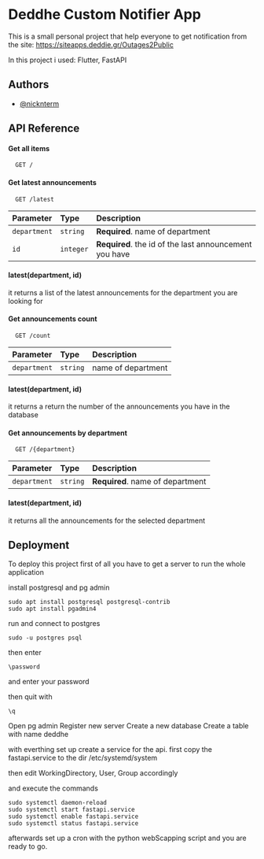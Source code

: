 
# Deddhe Custom Notifier App

This is a small personal project that help everyone to get notification from the site: https://siteapps.deddie.gr/Outages2Public

In this project i used: Flutter, FastAPI

## Authors

- [@nicknterm](https://www.github.com/nicknterm)


## API Reference

#### Get all items

```http
  GET /
```


#### Get latest announcements

```http
  GET /latest
```

| Parameter    | Type      | Description                                             |
| :----------- | :-------- | :------------------------------------------------------ |
| `department` | `string`  | **Required**. name of department                        |
| `id`         | `integer` | **Required**. the id of the last announcement you have  |

#### latest(department, id)

it returns a list of the latest announcements for the department you are looking for

#### Get announcements count

```http
  GET /count
```

| Parameter    | Type      | Description         |
| :----------- | :-------- | :------------------ |
| `department` | `string`  | name of department  |

#### latest(department, id)

it returns a return the number of the announcements you have in the database

#### Get announcements by department

```http
  GET /{department}
```

| Parameter    | Type      | Description                       |
| :----------- | :-------- | :-------------------------------- |
| `department` | `string`  | **Required**. name of department  |

#### latest(department, id)

it returns all the announcements for the selected department

## Deployment

To deploy this project first of all you have to get a server to run the whole application

install postgresql and pg admin
``` 
sudo apt install postgresql postgresql-contrib
sudo apt install pgadmin4
```

run and connect to postgres

```
sudo -u postgres psql
```

then enter
```
\password
```
and enter your password

then quit with 
```
\q
```

Open pg admin
Register new server
Create a new database
Create a table with name deddhe

with everthing set up create a service for the api.
first copy the fastapi.service to the dir /etc/systemd/system

then edit WorkingDirectory, User, Group accordingly

and execute the commands
```
sudo systemctl daemon-reload
sudo systemctl start fastapi.service
sudo systemctl enable fastapi.service
sudo systemctl status fastapi.service
```

afterwards set up a cron with the python webScapping script and you are ready to go.

